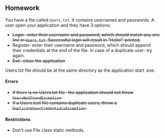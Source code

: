 ﻿## Homework
You have a file called ```Users.txt```. It contains usernames and passwords. A user open your application and they have 3 options:

- ~~Login- enter their username and password, which should match any one line in ```Users.txt```. Successful login will result in "Hello!" printed.~~
- Register- enter their username and password, which should append their credentials at the end of the file. In case of a duplicate user- try again.
- ~~Exit- close the application~~

Users.txt file should be at the same directory as the application start .exe.

#### Errors
- ~~If there is no Users.txt file- the application should not throw ```UsersNotFoundException```.~~
- ~~If a Users.text file contains duplicate users, throw a ```DuplicateUserCredentialsException```.~~
#### Restrictions
- Don't use File class static methods.